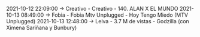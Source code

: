 2021-10-12 22:09:00 -> Creativo - Creativo - 140. ALAN X EL MUNDO
2021-10-13 08:49:00 -> Fobia - Fobia Mtv Unplugged - Hoy Tengo Miedo (MTV Unplugged)
2021-10-13 12:48:00 -> Leiva - 3.7 M de vistas - Godzilla (con Ximena Sariñana y Bunbury)
